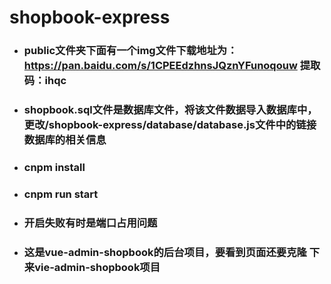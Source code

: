 # shopbook-express
-  ### public文件夹下面有一个img文件下载地址为：https://pan.baidu.com/s/1CPEEdzhnsJQznYFunoqouw 提取码：ihqc
-  ### shopbook.sql文件是数据库文件，将该文件数据导入数据库中，更改/shopbook-express/database/database.js文件中的链接数据库的相关信息
- ### cnpm install 
- ### cnpm run start
- ### 开启失败有时是端口占用问题
- ### 这是vue-admin-shopbook的后台项目，要看到页面还要克隆 下来vie-admin-shopbook项目
